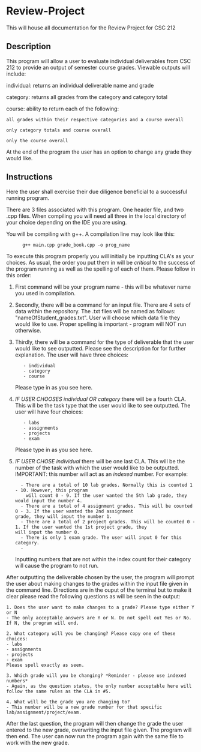 # Review-Project

This will house all documentation for the Review Project for CSC 212

## Description

This program will allow a user to evaluate individual deliverables from CSC 212 to provide an 
output of semester course grades. Viewable outputs will include:

 individual: returns an individual deliverable name and grade

 category: returns all grades from the category and category total

 course: ability to return each of the following:

    all grades within their respective categories and a course overall

    only category totals and course overall

    only the course overall 

At the end of the program the user has an option to change any grade they would like.


## Instructions

Here the user shall exercise their due diligence beneficial to a successful 
running program.

There are 3 files associated with this program. One header file, and two
.cpp files. When compiling you will need all three in the local directory of your
choice depending on the IDE you are using.

You will be compiling with g++. A compilation line may look like this:

          g++ main.cpp grade_book.cpp -o prog_name

To execute this program properly you will initially be inputting CLA's as your choices. 
As usual, the order you put them in will be *critical* to the success of the program running as well
as the spelling of each of them. 
Please follow in this order:  

  1. First command will be your program name - this will be whatever name you used in compilation.
  2. Secondly, there will be a command for an input file. There are 4 sets of data within the repository. 
     The .txt files will be named as follows: "nameOfStudent_grades.txt". User will choose which data file they would 
     like to use. Proper spelling is important - program will NOT run otherwise.
  3. Thirdly, there will be a command for the type of deliverable that the user would like to see outputted. Please
     see the description for for further explanation. The user will have three choices:
     
            - individual
            - category
            - course
            
     Please type in as you see here. 
     
  4. *IF USER CHOOSES individual OR category* there will be a fourth CLA. This will be the task type that the user would like         to see outputted. The user will have four choices:
 
            - labs
            - assignments
            - projects
            - exam 
   
     Please type in as you see here.
     
   5. *IF USER CHOSE individual* there will be one last CLA. This will be the number of the task with which the user would like       to be outputted. IMPORTANT: this number will act as an *indexed* number. For example:
  
            - There are a total of 10 lab grades. Normally this is counted 1 - 10. However, this program
              will count 0 - 9. If the user wanted the 5th lab grade, they would input the number 4. 
            - There are a total of 4 assignment grades. This will be counted 0 - 3. If the user wanted the 2nd assignment                     grade, they will input the number 1.
            - There are a total of 2 project grades. This will be counted 0 - 1. If the user wanted the 1st project grade, they               will input the number 0.
            - There is only 1 exam grade. The user will input 0 for this category.
            - 
      Inputting numbers that are not within the index count for their category will cause the program to not run.

After outputting the deliverable chosen by the user, the program will prompt the user about making changes to the grades within the input file given in the command line. Directions are in the ouput of the terminal but to make it clear please read the following questions as will be seen in the output:

    1. Does the user want to make changes to a grade? Please type either Y or N
    - The only acceptable answers are Y or N. Do not spell out Yes or No. If N, the program will end.
    
    2. What category will you be changing? Please copy one of these choices:
    - labs
    - assignments
    - projects
    - exam
    Please spell exactly as seen.
    
    3. Which grade will you be changing? *Reminder - please use indexed numbers*
    - Again, as the question states, the only number acceptable here will follow the same rules as the CLA in #5.
    
    4. What will be the grade you are changing to?
    - This number will be a new grade number for that specific lab/assignment/project/exam. 
  
After the last question, the program will then change the grade the user entered to the new grade, overwriting the input file given. The program will then end. The user can now run the program again with the same file to work with the new grade. 
    
